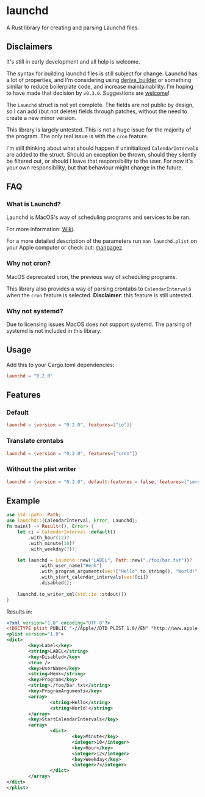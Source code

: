 # launchd
A Rust library for creating and parsing Launchd files.

## Disclaimers
It's still in early development and all help is welcome.

The syntax for building launchd files is still subject for change. 
Launchd has a lot of properties, and I'm considering using [derive_builder](https://docs.rs/derive_builder/0.9.0/derive_builder/) or something similar to reduce boilerplate code, and increase maintainability. I'm hoping to have made that decision by `v0.3.0`. Suggestions are [welcome](https://github.com/koenichiwa/launchd/issues/1)!

The `Launchd` struct is not yet complete. The fields are not public by design, so I can add (but not delete) fields through patches, without the need to create a new minor version.

This library is largely untested. This is not a huge issue for the majority of the program. The only real issue is with the `cron` feature.

I'm still thinking about what should happen if uninitialized `CalendarInterval`s are added to the struct. Should an exception be thrown, should they silently be filtered out, or should I leave that responsibility to the user. For now it's your own responsibility, but that behaviour might change in the future.

## FAQ
### What is Launchd?
Launchd is MacOS's way of scheduling programs and services to be ran.

For more information: [Wiki](https://en.wikipedia.org/wiki/Launchd).

For a more detailed description of the parameters run `man launchd.plist` on your Apple computer or check out: [manpagez](https://www.manpagez.com/man/5/launchd.plist/).

### Why not cron?
MacOS deprecated cron, the previous way of scheduling programs.

This library also provides a way of parsing crontabs to `CalendarInterval`s when the `cron` feature is selected.
**Disclaimer**: this feature is still untested.

### Why not systemd?
Due to licensing issues MacOS does not support systemd. 
The parsing of systemd is not included in this library.

## Usage
Add this to your Cargo.toml dependencies:
``` toml
launchd = "0.2.0"
```

## Features
### Default
``` toml
launchd = {version = "0.2.0", features=["io"]}
```
### Translate crontabs
``` toml
launchd = {version = "0.2.0", features=["cron"]}
```
### Without the plist writer
``` toml
launchd = {version = "0.2.0", default-features = false, features=["serde"]}
```

## Example

``` rust
use std::path::Path;
use launchd::{CalendarInterval, Error, Launchd};
fn main() -> Result<(), Error> {
    let ci = CalendarInterval::default()
        .with_hour(12)?
        .with_minute(10)?
        .with_weekday(7)?;

    let launchd = Launchd::new("LABEL", Path::new("./foo/bar.txt"))?
            .with_user_name("Henk")
            .with_program_arguments(vec!["Hello".to_string(), "World!".to_string()])
            .with_start_calendar_intervals(vec![ci])
            .disabled();
    
    launchd.to_writer_xml(std::io::stdout())
}
```

Results in:

``` xml
<?xml version="1.0" encoding="UTF-8"?>
<!DOCTYPE plist PUBLIC "-//Apple//DTD PLIST 1.0//EN" "http://www.apple.com/DTDs/PropertyList-1.0.dtd">
<plist version="1.0">
<dict>
        <key>Label</key>
        <string>LABEL</string>
        <key>Disabled</key>
        <true />
        <key>UserName</key>
        <string>Henk</string>
        <key>Program</key>
        <string>./foo/bar.txt</string>
        <key>ProgramArguments</key>
        <array>
                <string>Hello</string>
                <string>World!</string>
        </array>
        <key>StartCalendarIntervals</key>
        <array>
                <dict>
                        <key>Minute</key>
                        <integer>10</integer>
                        <key>Hour</key>
                        <integer>12</integer>
                        <key>Weekday</key>
                        <integer>7</integer>
                </dict>
        </array>
</dict>
</plist>
```
